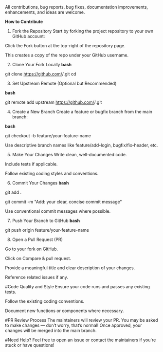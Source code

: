 All contributions, bug reports, bug fixes, documentation improvements, enhancements, and ideas are welcome.

**How to Contribute**
1. Fork the Repository
Start by forking the project repository to your own GitHub account:

Click the Fork button at the top-right of the repository page.

This creates a copy of the repo under your GitHub username.

2. Clone Your Fork Locally
**bash**

git clone https://github.com/<your-username>/<repo-name>.git
cd <repo-name>

3. Set Upstream Remote (Optional but Recommended)

**bash**

git remote add upstream https://github.com/<original-owner>/<repo-name>.git

4. Create a New Branch
Create a feature or bugfix branch from the main branch:

**bash**

git checkout -b feature/your-feature-name

Use descriptive branch names like feature/add-login, bugfix/fix-header, etc.

5. Make Your Changes
Write clean, well-documented code.

Include tests if applicable.

Follow existing coding styles and conventions.

6. Commit Your Changes
**bash**

git add .

git commit -m "Add: your clear, concise commit message"

Use conventional commit messages where possible.

7. Push Your Branch to GitHub
**bash**

git push origin feature/your-feature-name

8. Open a Pull Request (PR)

Go to your fork on GitHub.

Click on Compare & pull request.

Provide a meaningful title and clear description of your changes.

Reference related issues if any.

#Code Quality and Style
Ensure your code runs and passes any existing tests.

Follow the existing coding conventions.

Document new functions or components where necessary.

#PR Review Process
The maintainers will review your PR.
You may be asked to make changes — don’t worry, that’s normal!
Once approved, your changes will be merged into the main branch.

#Need Help?
Feel free to open an issue or contact the maintainers if you're stuck or have questions!



